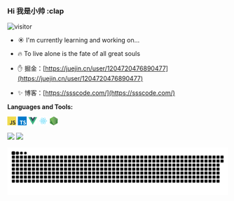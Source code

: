 ### Hi 我是小帅 :clap

![visitor](https://visitor-badge.glitch.me/badge?page_id=js-banana.js-banana)

- :sunny: I'm currently learning and working on...

<!-- - :laughing: I'm currently learning... -->

<!-- - :open_mouth: QQ：***1214756519*** -->

<!-- - :running: Me：[https://me.ssscode.com/](https://me.ssscode.com/) -->

- :fire: To live alone is the fate of all great souls

<!-- - :fire: Slogan：学而不思则罔，思而不学则殆。 -->

- :raised_hand: 掘金：[https://juejin.cn/user/1204720476890477](https://juejin.cn/user/1204720476890477)

- :sparkles: 博客：[https://ssscode.com/](https://ssscode.com/)

**Languages and Tools:**  

<code><img height="20" src="https://raw.githubusercontent.com/github/explore/80688e429a7d4ef2fca1e82350fe8e3517d3494d/topics/javascript/javascript.png"></code>
<code><img height="20" src="https://raw.githubusercontent.com/github/explore/80688e429a7d4ef2fca1e82350fe8e3517d3494d/topics/typescript/typescript.png"></code>
<code><img height="20" src="https://raw.githubusercontent.com/github/explore/80688e429a7d4ef2fca1e82350fe8e3517d3494d/topics/vue/vue.png"></code>
<code><img height="20" src="https://raw.githubusercontent.com/github/explore/80688e429a7d4ef2fca1e82350fe8e3517d3494d/topics/react/react.png"></code>
<code><img height="20" src="https://raw.githubusercontent.com/github/explore/80688e429a7d4ef2fca1e82350fe8e3517d3494d/topics/nodejs/nodejs.png"></code>

<!-- <img height="120" src="https://cdn.jsdelivr.net/gh/JS-banana/images/vuepress/4.png" /> -->

<!-- [![sss's github stats](https://github-readme-stats.vercel.app/api?username=JS-banana&show_icons=true&theme=synthwave&layout=compact)](https://github.com/anuraghazra/github-readme-stats) -->
<p>
  <img
  width="460"
  src="https://github-readme-stats.vercel.app/api?username=JS-banana&show_icons=true&theme=synthwave&layout=compact"
  />
  <img
  width="334"
  src="https://github-readme-stats.vercel.app/api/top-langs/?username=js-banana&hide=handlebars&langs_count=8&layout=compact&exclude_repo=vuepress,vuepress-blog-io,vuepress-theme-vdoing,hexo,hexo-theme-next,images"
  />
</p>

<!-- ![Languages](https://github-readme-stats.vercel.app/api/top-langs/?username=js-banana&hide=handlebars&langs_count=8&layout=compact&exclude_repo=vuepress,vuepress-blog-io,vuepress-theme-vdoing,hexo,hexo-theme-next,images) -->

![github contribution grid snake animation](https://github.com/JS-banana/JS-banana/blob/output/github-contribution-grid-snake.svg)

